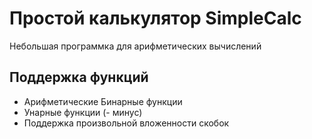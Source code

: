 
# Простой калькулятор SimpleCalc


Небольшая программка для арифметических вычислений

## Поддержка функций

- Арифметические Бинарные функции
- Унарные функции (- минус)
- Поддержка произвольной вложенности скобок

